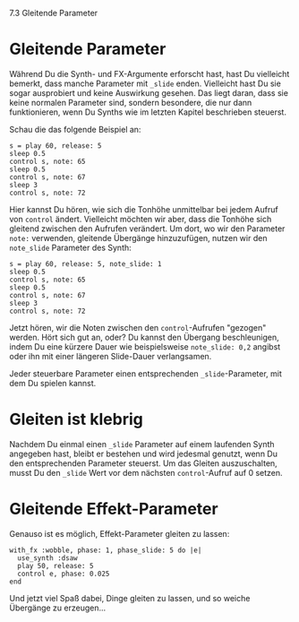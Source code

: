7.3 Gleitende Parameter

# Gleitende Parameter

Während Du die Synth- und FX-Argumente erforscht hast, hast Du 
vielleicht bemerkt, dass manche Parameter mit `_slide` enden. 
Vielleicht hast Du sie sogar ausprobiert und keine Auswirkung gesehen. 
Das liegt daran, dass sie keine normalen Parameter sind, sondern 
besondere, die nur dann funktionieren, wenn Du Synths wie im letzten 
Kapitel beschrieben steuerst.

Schau die das folgende Beispiel an:

```
s = play 60, release: 5
sleep 0.5
control s, note: 65
sleep 0.5
control s, note: 67
sleep 3
control s, note: 72
```

Hier kannst Du hören, wie sich die Tonhöhe unmittelbar bei jedem Aufruf 
von `control` ändert. Vielleicht möchten wir aber, dass die Tonhöhe 
sich gleitend zwischen den Aufrufen verändert. Um dort, wo wir den 
Parameter `note:` verwenden, gleitende Übergänge hinzuzufügen, nutzen 
wir den `note_slide` Parameter des Synth:

```
s = play 60, release: 5, note_slide: 1
sleep 0.5
control s, note: 65
sleep 0.5
control s, note: 67
sleep 3
control s, note: 72
```

Jetzt hören, wir die Noten zwischen den `control`-Aufrufen "gezogen" 
werden. Hört sich gut an, oder? Du kannst den Übergang beschleunigen, 
indem Du eine kürzere Dauer wie beispielsweise `note_slide: 0,2` 
angibst oder ihn mit einer längeren Slide-Dauer verlangsamen.

Jeder steuerbare Parameter einen entsprechenden `_slide`-Parameter, mit 
dem Du spielen kannst.

# Gleiten ist klebrig

Nachdem Du einmal einen `_slide` Parameter auf einem laufenden Synth 
angegeben hast, bleibt er bestehen und wird jedesmal genutzt, wenn Du 
den entsprechenden Parameter steuerst. Um das Gleiten auszuschalten, 
musst Du den `_slide` Wert vor dem nächsten `control`-Aufruf auf 0 
setzen.

# Gleitende Effekt-Parameter

Genauso ist es möglich, Effekt-Parameter gleiten zu lassen:

```
with_fx :wobble, phase: 1, phase_slide: 5 do |e|
  use_synth :dsaw
  play 50, release: 5
  control e, phase: 0.025
end
```

Und jetzt viel Spaß dabei, Dinge gleiten zu lassen, und so weiche
Übergänge zu erzeugen...


